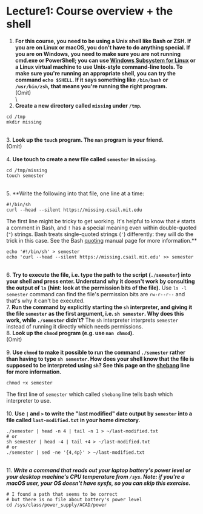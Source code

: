 # Lecture1: Course overview + the shell

1. **For this course, you need to be using a Unix shell like Bash or ZSH. If you
are on Linux or macOS, you don't have to do anything special. If you are on
Windows, you need to make sure you are not running cmd.exe or PowerShell;
you can use [Windows Subsystem for
Linux](https://docs.microsoft.com/en-us/windows/wsl/) or a Linux virtual
machine to use Unix-style command-line tools. To make sure you're running
an appropriate shell, you can try the command `echo $SHELL`. If it says
something like `/bin/bash` or `/usr/bin/zsh`, that means you're running the
right program.**\
(Omit)\
\
2. **Create a new directory called `missing` under `/tmp`.**
```
cd /tmp
mkdir missing
```
\
3. **Look up the `touch` program. The `man` program is your friend.**\
(Omit)\
\
4. **Use touch to create a new file called `semester` in `missing`.**
```
cd /tmp/missing
touch semester
```
\
5. **Write the following into that file, one line at a time:
```
#!/bin/sh
curl --head --silent https://missing.csail.mit.edu
```
The first line might be tricky to get working. It's helpful to know that
`#` starts a comment in Bash, and `!` has a special meaning even within
double-quoted (`"`) strings. Bash treats single-quoted strings (`'`)
differently: they will do the trick in this case. See the Bash
[quoting](https://www.gnu.org/software/bash/manual/html_node/Quoting.html)
manual page for more information.**
```
echo '#!/bin/sh' > semester
echo 'curl --head --silent https://missing.csail.mit.edu' >> semester
```
\
6. **Try to execute the file, i.e. type the path to the script (`./semester`)
into your shell and press enter. Understand why it doesn't work by
consulting the output of `ls` (hint: look at the permission bits of the
file).**
Use `ls -l semester` command can find the file's permission bits are `rw-r--r--`
and that's why it can't be executed.
\
7. **Run the command by explicitly starting the `sh` interpreter, and giving it
the file `semester` as the first argument, i.e. `sh semester`. Why does
this work, while `./semester` didn't?**
The `sh` interpreter interprets `semester` instead of running it directly which needs permissions.
\
8. **Look up the `chmod` program (e.g. use `man chmod`).**\
(Omit)\
\
9. **Use `chmod` to make it possible to run the command `./semester` rather than
having to type `sh semester`. How does your shell know that the file is
supposed to be interpreted using `sh`? See this page on the
[shebang](https://en.wikipedia.org/wiki/Shebang_(Unix)) line for more
information.**
```
chmod +x semester
```
The first line of `semester` which called `shebang` line tells bash which interpreter to use.\
\
10. **Use `|` and `>` to write the "last modified" date output by
`semester` into a file called `last-modified.txt` in your home
directory.**
```
./semester | head -n 4 | tail -n 1 > ~/last-modified.txt
# or
sh semester | head -4 | tail +4 > ~/last-modified.txt
# or
./semester | sed -ne '{4,4p}' > ~/last-modified.txt
```
\
11. ***Write a command that reads out your laptop battery's power level or your
desktop machine's CPU temperature from `/sys`. Note: if you're a macOS
user, your OS doesn't have sysfs, so you can skip this exercise.***
```
# I found a path that seems to be correct
# but there is no file about battery's power level
cd /sys/class/power_supply/ACAD/power
```
